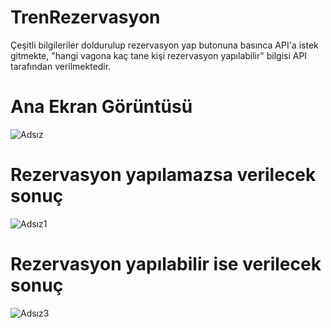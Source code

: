 # TrenRezervasyon

Çeşitli bilgileriler doldurulup rezervasyon yap butonuna basınca API'a istek gitmekte, "hangi vagona kaç tane kişi rezervasyon yapılabilir" bilgisi API tarafından verilmektedir.

Ana Ekran Görüntüsü
==================================================================================================================
![Adsız](https://user-images.githubusercontent.com/38592489/132992520-0529206f-fa08-4ddd-b516-4407bf02ad1a.png)

Rezervasyon yapılamazsa verilecek sonuç
==================================================================================================================
![Adsız1](https://user-images.githubusercontent.com/38592489/132992561-9e6c4f12-b249-4b30-842f-5a1c30c3763e.png)

Rezervasyon yapılabilir ise verilecek sonuç
==================================================================================================================
![Adsız3](https://user-images.githubusercontent.com/38592489/132992583-4c9c32c6-5b76-40d5-a408-33fa0f054b52.png)

